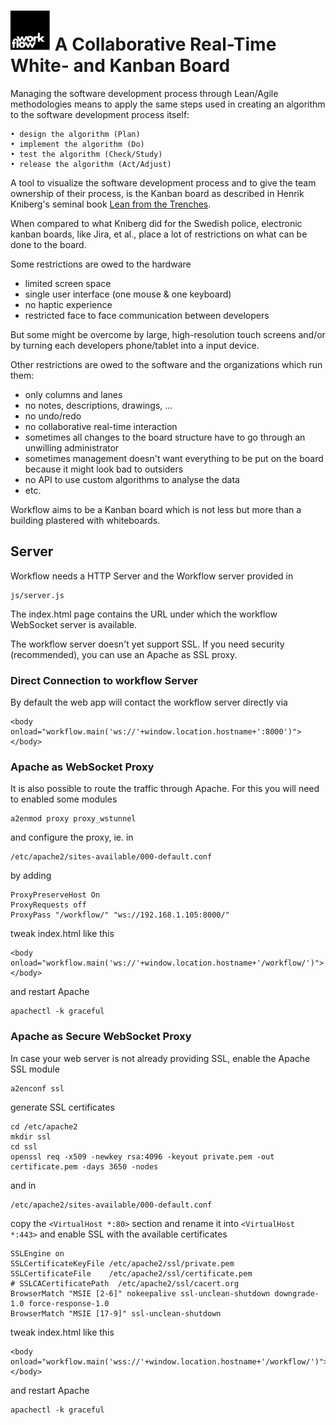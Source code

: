 # <img src="img/logo.svg" width="64" height="64" alt="workflow"> A Collaborative Real-Time White- and Kanban Board

Managing the software development process through Lean/Agile methodologies
means to apply the same steps used in creating an algorithm to the software
development process itself:

    • design the algorithm (Plan)
    • implement the algorithm (Do)
    • test the algorithm (Check/Study)
    • release the algorithm (Act/Adjust)

A tool to visualize the software development process and to give the team
ownership of their process, is the Kanban board as described in Henrik
Kniberg's seminal book <a
href="https://www.crisp.se/file-uploads/Lean-from-the-trenches.pdf">Lean
from the Trenches</a>.

When compared to what Kniberg did for the Swedish police, electronic kanban
boards, like Jira, et al., place a lot of restrictions on what can be done to
the board.

Some restrictions are owed to the hardware

 * limited screen space
 * single user interface (one mouse & one keyboard)
 * no haptic experience
 * restricted face to face communication between developers

But some might be overcome by large, high-resolution touch screens and/or by
turning each developers phone/tablet into a input device.

Other restrictions are owed to the software and the organizations which run
them:

 * only columns and lanes
 * no notes, descriptions, drawings, ...
 * no undo/redo
 * no collaborative real-time interaction
 * sometimes all changes to the board structure have to go through an
   unwilling administrator
 * sometimes management doesn't want everything to be put on the board
   because it might look bad to outsiders
 * no API to use custom algorithms to analyse the data
 * etc.

Workflow aims to be a Kanban board which is not less but more than a building
plastered with whiteboards.

## Server

Workflow needs a HTTP Server and the Workflow server provided in

    js/server.js

The index.html page contains the URL under which the workflow WebSocket
server is available.

The workflow server doesn't yet support SSL.  If you need security
(recommended), you can use an Apache as SSL proxy.

### Direct Connection to workflow Server

By default the web app will contact the workflow server directly via

    <body onload="workflow.main('ws://'+window.location.hostname+':8000')"></body>

### Apache as WebSocket Proxy

It is also possible to route the traffic through Apache. For this you will
need to enabled some modules

    a2enmod proxy proxy_wstunnel

and configure the proxy, ie. in

    /etc/apache2/sites-available/000-default.conf

by adding

    ProxyPreserveHost On
    ProxyRequests off
    ProxyPass "/workflow/" "ws://192.168.1.105:8000/"

tweak index.html like this

    <body onload="workflow.main('ws://'+window.location.hostname+'/workflow/')"></body>

and restart Apache

    apachectl -k graceful

### Apache as Secure WebSocket Proxy

In case your web server is not already providing SSL, enable the Apache SSL module

    a2enconf ssl

generate SSL certificates

    cd /etc/apache2
    mkdir ssl
    cd ssl
    openssl req -x509 -newkey rsa:4096 -keyout private.pem -out certificate.pem -days 3650 -nodes

and in

    /etc/apache2/sites-available/000-default.conf

copy the `<VirtualHost *:80>` section and rename it into `<VirtualHost *:443>`
and enable SSL with the available certificates

    SSLEngine on
    SSLCertificateKeyFile /etc/apache2/ssl/private.pem
    SSLCertificateFile    /etc/apache2/ssl/certificate.pem
    # SSLCACertificatePath  /etc/apache2/ssl/cacert.org
    BrowserMatch "MSIE [2-6]" nokeepalive ssl-unclean-shutdown downgrade-1.0 force-response-1.0
    BrowserMatch "MSIE [17-9]" ssl-unclean-shutdown

tweak index.html like this

    <body onload="workflow.main('wss://'+window.location.hostname+'/workflow/')"></body>

and restart Apache

    apachectl -k graceful
